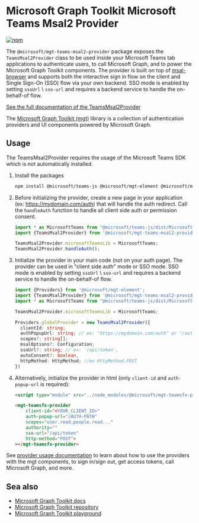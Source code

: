 # Microsoft Graph Toolkit Microsoft Teams Msal2 Provider

[![npm](https://img.shields.io/npm/v/@microsoft/mgt-teams-msal2-provider?style=for-the-badge)](https://www.npmjs.com/package/@microsoft/mgt-teams-msal2-provider)

The `@microsoft/mgt-teams-msal2-provider` package exposes the `TeamsMsal2Provider` class to be used inside your Microsoft Teams tab applications to authenticate users, to call Microsoft Graph, and to power the Microsoft Graph Toolkit components. The provider is built on top of [msal-browser](https://github.com/AzureAD/microsoft-authentication-library-for-js/tree/dev/lib/msal-browser) and supports both the interactive sign in flow on the client and Single Sign-On (SSO) flow via your own backend. SSO mode is enabled by setting `ssoUrl` \ `sso-url` and requires a backend service to handle the on-behalf-of flow.

[See the full documentation of the TeamsMsal2Provider](https://learn.microsoft.com/graph/toolkit/providers/teams-msal2)

The [Microsoft Graph Toolkit (mgt)](https://aka.ms/mgt) library is a collection of authentication providers and UI components powered by Microsoft Graph.

## Usage

The TeamsMsal2Provider requires the usage of the Microsoft Teams SDK which is not automatically installed.

1. Install the packages

    ```bash
    npm install @microsoft/teams-js @microsoft/mgt-element @microsoft/mgt-teams-msal2-provider
    ```

1. Before initializing the provider, create a new page in your application (ex: https://mydomain.com/auth) that will handle the auth redirect. Call the `handleAuth` function to handle all client side auth or permission consent.

    ```ts
    import * as MicrosoftTeams from "@microsoft/teams-js/dist/MicrosoftTeams";
    import {TeamsMsal2Provider} from '@microsoft/mgt-teams-msal2-provider';

    TeamsMsal2Provider.microsoftTeamsLib = MicrosoftTeams;
    TeamsMsal2Provider.handleAuth();
    ```

3. Initialize the provider in your main code (not on your auth page). The provider can be used in "client side auth" mode or SSO mode. SSO mode is enabled by setting `ssoUrl` \ `sso-url` and requires a backend service to handle the on-behalf-of flow.

    ```ts
    import {Providers} from '@microsoft/mgt-element';
    import {TeamsMsal2Provider} from '@microsoft/mgt-teams-msal2-provider';
    import * as MicrosoftTeams from "@microsoft/teams-js/dist/MicrosoftTeams";

    TeamsMsal2Provider.microsoftTeamsLib = MicrosoftTeams;

    Providers.globalProvider = new TeamsMsal2Provider({
      clientId: string;
      authPopupUrl: string; // ex: "https://mydomain.com/auth" or "/auth"
      scopes?: string[];
      msalOptions?: Configuration;
      ssoUrl?: string; // ex: '/api/token',
      autoConsent?: boolean,
      httpMethod: HttpMethod; //ex HttpMethod.POST
    })
    ```

3. Alternatively, initialize the provider in html (only `client-id` and `auth-popup-url` is required):

    ```html
    <script type="module" src="../node_modules/@microsoft/mgt-teamsfx-provider/dist/es6/index.js" />

    <mgt-teamsfx-provider
        client-id="<YOUR_CLIENT_ID>"
        auth-popup-url="/AUTH-PATH"
        scopes="user.read,people.read..."
        authority=""
        sso-url="/api/token"
        http-method="POST">
    ></mgt-teamsfx-provider>
    ```

See [provider usage documentation](https://learn.microsoft.com/graph/toolkit/providers) to learn about how to use the providers with the mgt components, to sign in/sign out, get access tokens, call Microsoft Graph, and more.

## Sea also
* [Microsoft Graph Toolkit docs](https://aka.ms/mgt-docs)
* [Microsoft Graph Toolkit repository](https://aka.ms/mgt)
* [Microsoft Graph Toolkit playground](https://mgt.dev)
